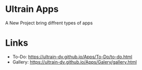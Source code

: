 # Ultrain Apps
A New Project bring diffrent types of apps
# Links
- To-Do: https://ultrain-dv.github.io/Apps/To-Do/to-do.html
- Gallery: https://ultrain-dv.github.io/Apps/Galery/gallery.html
